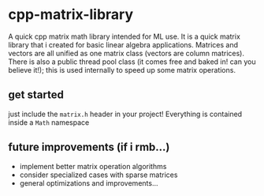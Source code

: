 # cpp-matrix-library
 A quick cpp matrix math library intended for ML use. It is a quick matrix library that i created for basic linear algebra applications.
 Matrices and vectors are all unified as one matrix class (vectors are column matrices). There is also a public thread pool class (it comes free and baked in! can you believe it!); this is used internally to speed up some matrix operations. 

 ## get started
 just include the `matrix.h` header in your project! 
 Everything is contained inside a `Math` namespace

 ## future improvements (if i rmb...)
 - implement better matrix operation algorithms
 - consider specialized cases with sparse matrices
 - general optimizations and improvements...